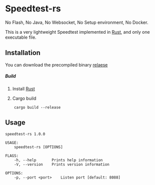 # Speedtest-rs

No Flash, No Java, No Websocket, No Setup environment, No Docker.

This is a very lightweight Speedtest implemented in [Rust](https://www.rust-lang.org), and only one executable file.

## Installation

You can download the precompiled binary [relaese](https://github.com/zhanghanyun/speedtest-rs) 

##### Build

1. Install [Rust](https://www.rust-lang.org/tools/install) 

2. Cargo build
```shell script
    cargo build --release
```

## Usage
```shell script
speedtest-rs 1.0.0

USAGE:
    speedtest-rs [OPTIONS]

FLAGS:
    -h, --help       Prints help information
    -V, --version    Prints version information

OPTIONS:
    -p, --port <port>    Listen port [default: 8088]
```